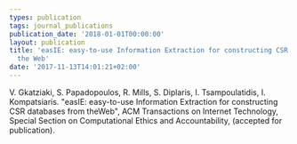 ```yaml
---
types: publication
tags: journal_publications
publication_date: '2018-01-01T00:00:00'
layout: publication
title: 'easIE: easy-to-use Information Extraction for constructing CSR databases from
  the Web'
date: '2017-11-13T14:01:21+02:00'
---
```

V. Gkatziaki, S. Papadopoulos, R. Mills, S. Diplaris, I. Tsampoulatidis, I. Kompatsiaris. "easIE: easy-to-use Information Extraction for constructing CSR databases from theWeb", ACM Transactions on Internet Technology, Special Section on Computational Ethics and Accountability, (accepted for publication).
